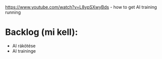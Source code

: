 https://www.youtube.com/watch?v=L8ypSXwyBds - how to get AI training running
<h1>Backlog (mi kell):</h1>
<ul>
  <li>AI rákötése</li>
  <li>AI traininge</li>
<ul>

